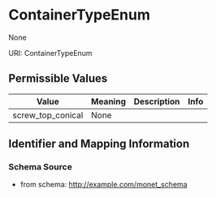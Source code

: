 # ContainerTypeEnum

None

URI: ContainerTypeEnum

## Permissible Values

| Value | Meaning | Description | Info |
| --- | --- | --- | --- |
| screw_top_conical | None |  | |


## Identifier and Mapping Information







### Schema Source


* from schema: http://example.com/monet_schema



